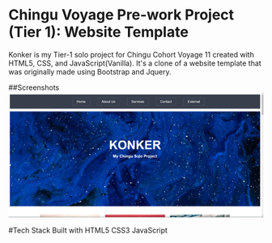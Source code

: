 # Chingu Voyage Pre-work Project (Tier 1): Website Template

Konker is my Tier-1 solo project for Chingu Cohort Voyage 11 created with HTML5, CSS, and JavaScript(Vanilla).
It's a clone of a website template that was originally made using Bootstrap and Jquery.

##Screenshots
<img src="img/Screenshot-1.png">

#Tech Stack
Built with
    HTML5
    CSS3
    JavaScript

